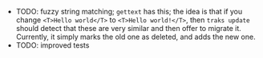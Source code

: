  - TODO: fuzzy string matching; `gettext` has this; the idea is that if you change
   `<T>Hello world</T>` to `<T>Hello world!</T>`, then `traks update` should detect
   that these are very similar and then offer to migrate it. Currently, it simply
   marks the old one as deleted, and adds the new one.
 - TODO: improved tests
